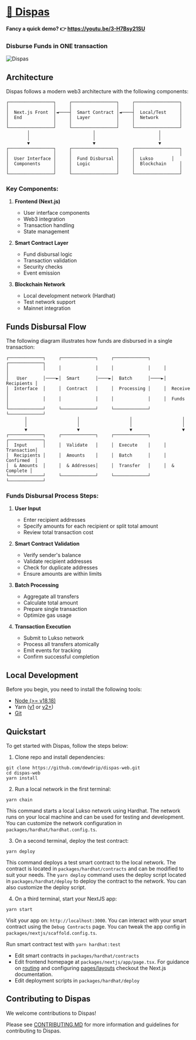 # [🤑 Dispas](https://dispas.vercel.app)

**Fancy a quick demo? 👉 https://youtu.be/3-H7Bsy21SU**

### Disburse Funds in ONE transaction

![Dispas](https://valentinecodes.github.io/dispas/assets/dispas.png)

## Architecture

Dispas follows a modern web3 architecture with the following components:

```
┌─────────────────┐     ┌─────────────────┐     ┌─────────────────┐
│                 │     │                 │     │                 │
│  Next.js Front  │◄────┤  Smart Contract │◄────┤  Local/Test     │
│  End            │     │  Layer          │     │  Network        │
│                 │     │                 │     │                 │
└─────────────────┘     └─────────────────┘     └─────────────────┘
        │                        │                        │
        │                        │                        │
        ▼                        ▼                        ▼
┌─────────────────┐     ┌─────────────────┐     ┌─────────────────┐
│                 │     │                 │     │                 │
│  User Interface │     │  Fund Disbursal │     │  Lukso       │
│  Components     │     │  Logic          │     │  Blockchain     │
│                 │     │                 │     │                 │
└─────────────────┘     └─────────────────┘     └─────────────────┘
```

### Key Components:

1. **Frontend (Next.js)**

   - User interface components
   - Web3 integration
   - Transaction handling
   - State management

2. **Smart Contract Layer**

   - Fund disbursal logic
   - Transaction validation
   - Security checks
   - Event emission

3. **Blockchain Network**
   - Local development network (Hardhat)
   - Test network support
   - Mainnet integration

## Funds Disbursal Flow

The following diagram illustrates how funds are disbursed in a single transaction:

```
┌─────────────┐     ┌─────────────┐     ┌─────────────┐     ┌─────────────┐
│             │     │             │     │             │     │             │
│   User      │────►│  Smart      │────►│  Batch      │────►│  Recipients │
│  Interface  │     │  Contract   │     │  Processing │     │  Receive    │
│             │     │             │     │             │     │  Funds      │
└─────────────┘     └─────────────┘     └─────────────┘     └─────────────┘
       │                   │                   │                   │
       │                   │                   │                   │
       ▼                   ▼                   ▼                   ▼
┌─────────────┐     ┌─────────────┐     ┌─────────────┐     ┌─────────────┐
│  Input      │     │  Validate   │     │  Execute    │     │  Transaction│
│  Recipients │     │  Amounts    │     │  Batch      │     │  Confirmed  │
│  & Amounts  │     │  & Addresses│     │  Transfer   │     │  & Complete │
└─────────────┘     └─────────────┘     └─────────────┘     └─────────────┘
```

### Funds Disbursal Process Steps:

1. **User Input**

   - Enter recipient addresses
   - Specify amounts for each recipient or split total amount
   - Review total transaction cost

2. **Smart Contract Validation**

   - Verify sender's balance
   - Validate recipient addresses
   - Check for duplicate addresses
   - Ensure amounts are within limits

3. **Batch Processing**

   - Aggregate all transfers
   - Calculate total amount
   - Prepare single transaction
   - Optimize gas usage

4. **Transaction Execution**
   - Submit to Lukso network
   - Process all transfers atomically
   - Emit events for tracking
   - Confirm successful completion

## Local Development

Before you begin, you need to install the following tools:

- [Node (>= v18.18)](https://nodejs.org/en/download/)
- Yarn ([v1](https://classic.yarnpkg.com/en/docs/install/) or [v2+](https://yarnpkg.com/getting-started/install))
- [Git](https://git-scm.com/downloads)

## Quickstart

To get started with Dispas, follow the steps below:

1. Clone repo and install dependencies:

```
git clone https://github.com/dewdrip/dispas-web.git
cd dispas-web
yarn install
```

2. Run a local network in the first terminal:

```
yarn chain
```

This command starts a local Lukso network using Hardhat. The network runs on your local machine and can be used for testing and development. You can customize the network configuration in `packages/hardhat/hardhat.config.ts`.

3. On a second terminal, deploy the test contract:

```
yarn deploy
```

This command deploys a test smart contract to the local network. The contract is located in `packages/hardhat/contracts` and can be modified to suit your needs. The `yarn deploy` command uses the deploy script located in `packages/hardhat/deploy` to deploy the contract to the network. You can also customize the deploy script.

4. On a third terminal, start your NextJS app:

```
yarn start
```

Visit your app on: `http://localhost:3000`. You can interact with your smart contract using the `Debug Contracts` page. You can tweak the app config in `packages/nextjs/scaffold.config.ts`.

Run smart contract test with `yarn hardhat:test`

- Edit smart contracts in `packages/hardhat/contracts`
- Edit frontend homepage at `packages/nextjs/app/page.tsx`. For guidance on [routing](https://nextjs.org/docs/app/building-your-application/routing/defining-routes) and configuring [pages/layouts](https://nextjs.org/docs/app/building-your-application/routing/pages-and-layouts) checkout the Next.js documentation.
- Edit deployment scripts in `packages/hardhat/deploy`

## Contributing to Dispas

We welcome contributions to Dispas!

Please see [CONTRIBUTING.MD](https://github.com/valentinecodes/dispas/blob/main/CONTRIBUTING.md) for more information and guidelines for contributing to Dispas.
